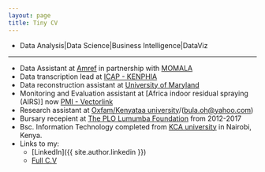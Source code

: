 ```yaml
---
layout: page
title: Tiny CV
---
```


* Data Analysis|Data Science|Business Intelligence|DataViz
-----------------------------------------------------------
* Data Assistant at [Amref](https://amref.org/) in partnership with [MOMALA](https://momala.org/)
* Data transcription lead at [ICAP - KENPHIA](https://phia.icap.columbia.edu/countries/kenya/)
* Data reconstruction assistant at [University of Maryland](http://www.ciheb.ihv.org/About-Us/Where-We-Work/Kenya/)
* Monitoring and Evaluation assistant at [Africa indoor residual spraying (AIRS)] now [PMI - Vectorlink](https://pmivectorlink.org/where-we-work/kenya/)
* Research assistant at [Oxfam/Kenyataa university](bula.hannah@ku.ac.ke)/(bula.oh@yahoo.com)
* Bursary recepient at [The PLO Lumumba Foundation](https://plofoundation.org/) from 2012-2017
* Bsc. Information Technology completed from [KCA university](https://www.kca.ac.ke/) in Nairobi, Kenya. 
* Links to my:
    * [LinkedIn]({{ site.author.linkedin }})
    * [Full C.V](https://doc-08-34-docs.googleusercontent.com/docs/securesc/t959crsfs35jel4c1acdm2fbuq5gu50v/753u4f955j0a9346nffgfncnojlkcc0o/1543017600000/01015631215958860595/01015631215958860595/1CkZuQU9waA09SJGlL7vhOaERryQIQ-Fq?e=download&nonce=pbdnadmsq57is&user=01015631215958860595&hash=tsicrgm722h5duove6r3j1legkkc82b0)
